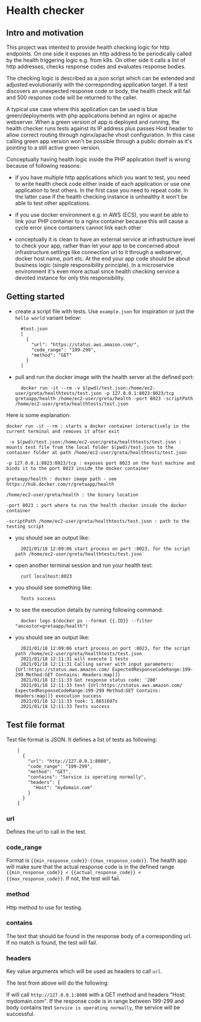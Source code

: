# Health checker

## Intro and motivation
This project was intented to provide health checking logic for http endpoints. 
On one side it exposes an http address to be periodically called by the health triggering logic e.g. from k8s. On other side it calls a list of http addresses, checks response codes and evaluates response bodies. 

The checking logic is described as a json script which can be extended and adjusted evolutionarily with the corresponding application target. If a test discovers an unexpected response code or body, the health check will fail and 500 response code will be returned to the caller. 

A typical use case where this application can be used is blue green/deployments with php applications behind an nginx or apache webserver. When a green version of app is deployed and running, the health checker runs tests against its IP address plus passes Host header to allow correct routing through nginx/apache vhost configuration. In this case calling green app version won't be possible through a public domain as it's pointing to a still active green version.

Conceptually having health logic inside the PHP application itself is wrong because of following reasons:

- if you have multiple http applications which you want to test, you need to write health check code either inside of each application or use one application to test others. In the first case you need to repeat code. In the latter case if the health checking instance is unhealthy it won't be able to test other applications.

- if you use docker environment e.g. in AWS (ECS), you want be able to link your PHP container to a nginx container because this will cause a cycle error since containers cannot link each other

- conceptually it is clean to have an external service at infrastructure level to check your app, rather than let your app to be concerned about infrastructure settings like connection url to it through a webserver, docker host name, port etc. At the end your app code should be about business logic (single responsibility principle). In a microservice environment it's even more actual since health checking service a devoted instance for only this responsibility.

## Getting started

- create a script file with tests. Use `example.json` for inspiration or just the `hello world` variant below:


        #test.json
        [
          {
            "url": "https://status.aws.amazon.com/",
            "code_range": "199-299",
            "method": "GET"
          }
        ]


- pull and run the docker image with the health server at the defined port:


        docker run -it --rm -v $(pwd)/test.json:/home/ec2-user/greta/healthtests/test.json -p 127.0.0.1:8023:8023/tcp gretaapp/health /home/ec2-user/greta/health -port 8023 -scriptPath /home/ec2-user/greta/healthtests/test.json


Here is some explanation:


    docker run -it --rm : starts a docker container interactively in the current terminal and removes it after exit
     
     -v $(pwd)/test.json:/home/ec2-user/greta/healthtests/test.json : mounts test file from the local folder $(pwd)/test.json to the container folder at path /home/ec2-user/greta/healthtests/test.json
    
    -p 127.0.0.1:8023:8023/tcp : exposes port 8023 on the host machine and binds it to the port 8023 inside the docker container
   
    gretaapp/health : docker image path - see https://hub.docker.com/r/gretaapp/health
    
    /home/ec2-user/greta/health : the binary location
    
    -port 8023 : port where to run the health checker inside the docker container
    
    -scriptPath /home/ec2-user/greta/healthtests/test.json : path to the testing script
    

- you should see an output like:


        2021/01/18 12:09:06 start process on port :8023, for the script path /home/ec2-user/greta/healthtests/test.json`


- open another terminal session and run your health test:


        curl localhost:8023


- you should see something like:


        Tests success


- to see the execution details by running following command:


        docker logs $(docker ps --format {{.ID}} --filter "ancestor=gretaapp/health")


- you should see an output like:

    
        2021/01/18 12:09:06 start process on port :8023, for the script path /home/ec2-user/greta/healthtests/test.json
        2021/01/18 12:11:31 will execute 1 tests
        2021/01/18 12:11:31 Calling server with input parameters: {Url:https://status.aws.amazon.com/ ExpectedResponseCodeRange:199-299 Method:GET Contains: Headers:map[]}
        2021/01/18 12:11:33 Got response status code: '200'
        2021/01/18 12:11:33 test {Url:https://status.aws.amazon.com/ ExpectedResponseCodeRange:199-299 Method:GET Contains: Headers:map[]} execution success
        2021/01/18 12:11:33 took: 1.8651697s
        2021/01/18 12:11:33 Tests success
  
    
## Test file format

Test file format is JSON. It defines a list of tests as following:

    
        [
          {
            "url": "http://127.0.0.1:8080",
            "code_range": "199-299",
            "method": "GET",
            "contains": "Service is operating normally",
            "headers": {
              "Host": "mydomain.com"
            }
          }
        ]


### url
Defines the url to call in the test.

### code_range
Format is `{{min_response_code}}-{{max_response_code}}`. The health app will make sure that the actual response code is in the defined range `{{min_response_code}} < {{actual_response_code}} < {{max_response_code}}`. If not, the test will fail.

### method
Http method to use for testing.

### contains
The text that should be found in the response body of a corresponding url. If no match is found, the test will fail.

### headers
Key value arguments which will be used as headers to call `url`. 

The test from above will do the following:

If will call `http://127.0.0.1:8080` with a GET method and headers "Host: mydomain.com". 
If the response code is in range between 199-299 and body contains text `Service is operating normally`, the service will be successful.
